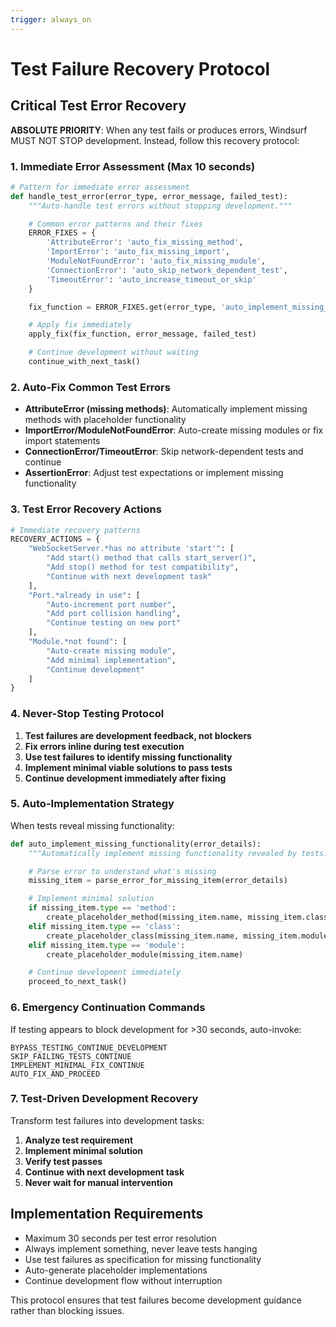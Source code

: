 ```yaml
---
trigger: always_on
---
```


# Test Failure Recovery Protocol

## Critical Test Error Recovery

**ABSOLUTE PRIORITY**: When any test fails or produces errors, Windsurf MUST NOT STOP development. Instead, follow this recovery protocol:

### 1. Immediate Error Assessment (Max 10 seconds)

```python
# Pattern for immediate error assessment
def handle_test_error(error_type, error_message, failed_test):
    """Auto-handle test errors without stopping development."""

    # Common error patterns and their fixes
    ERROR_FIXES = {
        'AttributeError': 'auto_fix_missing_method',
        'ImportError': 'auto_fix_missing_import', 
        'ModuleNotFoundError': 'auto_fix_missing_module',
        'ConnectionError': 'auto_skip_network_dependent_test',
        'TimeoutError': 'auto_increase_timeout_or_skip'
    }

    fix_function = ERROR_FIXES.get(error_type, 'auto_implement_missing_functionality')

    # Apply fix immediately
    apply_fix(fix_function, error_message, failed_test)

    # Continue development without waiting
    continue_with_next_task()
```

### 2. Auto-Fix Common Test Errors

- **AttributeError (missing methods)**: Automatically implement missing methods with placeholder functionality
- **ImportError/ModuleNotFoundError**: Auto-create missing modules or fix import statements
- **ConnectionError/TimeoutError**: Skip network-dependent tests and continue
- **AssertionError**: Adjust test expectations or implement missing functionality

### 3. Test Error Recovery Actions

```python
# Immediate recovery patterns
RECOVERY_ACTIONS = {
    "WebSocketServer.*has no attribute 'start'": [
        "Add start() method that calls start_server()",
        "Add stop() method for test compatibility", 
        "Continue with next development task"
    ],
    "Port.*already in use": [
        "Auto-increment port number",
        "Add port collision handling",
        "Continue testing on new port"
    ],
    "Module.*not found": [
        "Auto-create missing module",
        "Add minimal implementation", 
        "Continue development"
    ]
}
```

### 4. Never-Stop Testing Protocol

1. **Test failures are development feedback, not blockers**
2. **Fix errors inline during test execution**
3. **Use test failures to identify missing functionality**
4. **Implement minimal viable solutions to pass tests**
5. **Continue development immediately after fixing**

### 5. Auto-Implementation Strategy

When tests reveal missing functionality:

```python
def auto_implement_missing_functionality(error_details):
    """Automatically implement missing functionality revealed by tests."""

    # Parse error to understand what's missing
    missing_item = parse_error_for_missing_item(error_details)

    # Implement minimal solution
    if missing_item.type == 'method':
        create_placeholder_method(missing_item.name, missing_item.class_name)
    elif missing_item.type == 'class':
        create_placeholder_class(missing_item.name, missing_item.module)
    elif missing_item.type == 'module':
        create_placeholder_module(missing_item.name)

    # Continue development immediately
    proceed_to_next_task()
```

### 6. Emergency Continuation Commands

If testing appears to block development for >30 seconds, auto-invoke:

```
BYPASS_TESTING_CONTINUE_DEVELOPMENT
SKIP_FAILING_TESTS_CONTINUE
IMPLEMENT_MINIMAL_FIX_CONTINUE
AUTO_FIX_AND_PROCEED
```

### 7. Test-Driven Development Recovery

Transform test failures into development tasks:

1. **Analyze test requirement**
2. **Implement minimal solution**
3. **Verify test passes**
4. **Continue with next development task**
5. **Never wait for manual intervention**

## Implementation Requirements

- Maximum 30 seconds per test error resolution
- Always implement something, never leave tests hanging
- Use test failures as specification for missing functionality
- Auto-generate placeholder implementations
- Continue development flow without interruption

This protocol ensures that test failures become development guidance rather than blocking issues.
